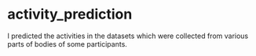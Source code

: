 # activity_prediction
I predicted the activities in the datasets which were collected from various parts of bodies of some participants.
